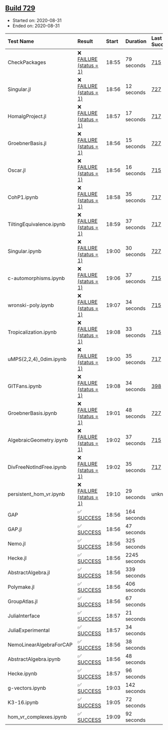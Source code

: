 ## [Build 729](https://oscarci.mathematik.uni-kl.de/job/oscar-stable/729/)

* Started on: 2020-08-31
* Ended on: 2020-08-31

| Test Name    | Result | Start | Duration | Last Success | First Failure |
|:-------------|:-------|:------|:---------|:-------------|:--------------|
| CheckPackages | ❌ [FAILURE (status = 1)](https://oscarci.mathematik.uni-kl.de/job/oscar-stable/729/artifact/logs/build-729/CheckPackages.log) | 18:55 | 79 seconds | [715](https://oscarci.mathematik.uni-kl.de/job/oscar-stable/715/) | [716](https://oscarci.mathematik.uni-kl.de/job/oscar-stable/716/) |
| Singular.jl | ❌ [FAILURE (status = 1)](https://oscarci.mathematik.uni-kl.de/job/oscar-stable/729/artifact/logs/build-729/Singular.jl.log) | 18:56 | 12 seconds | [727](https://oscarci.mathematik.uni-kl.de/job/oscar-stable/727/) | [728](https://oscarci.mathematik.uni-kl.de/job/oscar-stable/728/) |
| HomalgProject.jl | ❌ [FAILURE (status = 1)](https://oscarci.mathematik.uni-kl.de/job/oscar-stable/729/artifact/logs/build-729/HomalgProject.jl.log) | 18:57 | 17 seconds | [717](https://oscarci.mathematik.uni-kl.de/job/oscar-stable/717/) | [718](https://oscarci.mathematik.uni-kl.de/job/oscar-stable/718/) |
| GroebnerBasis.jl | ❌ [FAILURE (status = 1)](https://oscarci.mathematik.uni-kl.de/job/oscar-stable/729/artifact/logs/build-729/GroebnerBasis.jl.log) | 18:56 | 15 seconds | [727](https://oscarci.mathematik.uni-kl.de/job/oscar-stable/727/) | [728](https://oscarci.mathematik.uni-kl.de/job/oscar-stable/728/) |
| Oscar.jl | ❌ [FAILURE (status = 1)](https://oscarci.mathematik.uni-kl.de/job/oscar-stable/729/artifact/logs/build-729/Oscar.jl.log) | 18:56 | 16 seconds | [715](https://oscarci.mathematik.uni-kl.de/job/oscar-stable/715/) | [716](https://oscarci.mathematik.uni-kl.de/job/oscar-stable/716/) |
| CohP1.ipynb | ❌ [FAILURE (status = 1)](https://oscarci.mathematik.uni-kl.de/job/oscar-stable/729/artifact/logs/build-729/CohP1.ipynb.log) | 18:58 | 35 seconds | [717](https://oscarci.mathematik.uni-kl.de/job/oscar-stable/717/) | [718](https://oscarci.mathematik.uni-kl.de/job/oscar-stable/718/) |
| TiltingEquivalence.ipynb | ❌ [FAILURE (status = 1)](https://oscarci.mathematik.uni-kl.de/job/oscar-stable/729/artifact/logs/build-729/TiltingEquivalence.ipynb.log) | 18:59 | 37 seconds | [717](https://oscarci.mathematik.uni-kl.de/job/oscar-stable/717/) | [718](https://oscarci.mathematik.uni-kl.de/job/oscar-stable/718/) |
| Singular.ipynb | ❌ [FAILURE (status = 1)](https://oscarci.mathematik.uni-kl.de/job/oscar-stable/729/artifact/logs/build-729/Singular.ipynb.log) | 19:00 | 30 seconds | [727](https://oscarci.mathematik.uni-kl.de/job/oscar-stable/727/) | [728](https://oscarci.mathematik.uni-kl.de/job/oscar-stable/728/) |
| c-automorphisms.ipynb | ❌ [FAILURE (status = 1)](https://oscarci.mathematik.uni-kl.de/job/oscar-stable/729/artifact/logs/build-729/c-automorphisms.ipynb.log) | 19:06 | 37 seconds | [715](https://oscarci.mathematik.uni-kl.de/job/oscar-stable/715/) | [716](https://oscarci.mathematik.uni-kl.de/job/oscar-stable/716/) |
| wronski-poly.ipynb | ❌ [FAILURE (status = 1)](https://oscarci.mathematik.uni-kl.de/job/oscar-stable/729/artifact/logs/build-729/wronski-poly.ipynb.log) | 19:07 | 34 seconds | [715](https://oscarci.mathematik.uni-kl.de/job/oscar-stable/715/) | [716](https://oscarci.mathematik.uni-kl.de/job/oscar-stable/716/) |
| Tropicalization.ipynb | ❌ [FAILURE (status = 1)](https://oscarci.mathematik.uni-kl.de/job/oscar-stable/729/artifact/logs/build-729/Tropicalization.ipynb.log) | 19:08 | 33 seconds | [715](https://oscarci.mathematik.uni-kl.de/job/oscar-stable/715/) | [716](https://oscarci.mathematik.uni-kl.de/job/oscar-stable/716/) |
| uMPS(2,2,4)_0dim.ipynb | ❌ [FAILURE (status = 1)](https://oscarci.mathematik.uni-kl.de/job/oscar-stable/729/artifact/logs/build-729/uMPS-2-2-4-_0dim.ipynb.log) | 19:00 | 35 seconds | [717](https://oscarci.mathematik.uni-kl.de/job/oscar-stable/717/) | [718](https://oscarci.mathematik.uni-kl.de/job/oscar-stable/718/) |
| GITFans.ipynb | ❌ [FAILURE (status = 1)](https://oscarci.mathematik.uni-kl.de/job/oscar-stable/729/artifact/logs/build-729/GITFans.ipynb.log) | 19:08 | 34 seconds | [398](https://oscarci.mathematik.uni-kl.de/job/oscar-stable/398/) | [399](https://oscarci.mathematik.uni-kl.de/job/oscar-stable/399/) |
| GroebnerBasis.ipynb | ❌ [FAILURE (status = 1)](https://oscarci.mathematik.uni-kl.de/job/oscar-stable/729/artifact/logs/build-729/GroebnerBasis.ipynb.log) | 19:01 | 48 seconds | [727](https://oscarci.mathematik.uni-kl.de/job/oscar-stable/727/) | [728](https://oscarci.mathematik.uni-kl.de/job/oscar-stable/728/) |
| AlgebraicGeometry.ipynb | ❌ [FAILURE (status = 1)](https://oscarci.mathematik.uni-kl.de/job/oscar-stable/729/artifact/logs/build-729/AlgebraicGeometry.ipynb.log) | 19:02 | 37 seconds | [715](https://oscarci.mathematik.uni-kl.de/job/oscar-stable/715/) | [716](https://oscarci.mathematik.uni-kl.de/job/oscar-stable/716/) |
| DivFreeNotIndFree.ipynb | ❌ [FAILURE (status = 1)](https://oscarci.mathematik.uni-kl.de/job/oscar-stable/729/artifact/logs/build-729/DivFreeNotIndFree.ipynb.log) | 19:02 | 35 seconds | [717](https://oscarci.mathematik.uni-kl.de/job/oscar-stable/717/) | [718](https://oscarci.mathematik.uni-kl.de/job/oscar-stable/718/) |
| persistent_hom_vr.ipynb | ❌ [FAILURE (status = 1)](https://oscarci.mathematik.uni-kl.de/job/oscar-stable/729/artifact/logs/build-729/persistent_hom_vr.ipynb.log) | 19:10 | 29 seconds | unknown | unknown |
| GAP | ✅ [SUCCESS](https://oscarci.mathematik.uni-kl.de/job/oscar-stable/729/artifact/logs/build-729/GAP.log) | 18:56 | 164 seconds |  |  |
| GAP.jl | ✅ [SUCCESS](https://oscarci.mathematik.uni-kl.de/job/oscar-stable/729/artifact/logs/build-729/GAP.jl.log) | 18:56 | 47 seconds |  |  |
| Nemo.jl | ✅ [SUCCESS](https://oscarci.mathematik.uni-kl.de/job/oscar-stable/729/artifact/logs/build-729/Nemo.jl.log) | 18:56 | 325 seconds |  |  |
| Hecke.jl | ✅ [SUCCESS](https://oscarci.mathematik.uni-kl.de/job/oscar-stable/729/artifact/logs/build-729/Hecke.jl.log) | 18:56 | 2245 seconds |  |  |
| AbstractAlgebra.jl | ✅ [SUCCESS](https://oscarci.mathematik.uni-kl.de/job/oscar-stable/729/artifact/logs/build-729/AbstractAlgebra.jl.log) | 18:56 | 339 seconds |  |  |
| Polymake.jl | ✅ [SUCCESS](https://oscarci.mathematik.uni-kl.de/job/oscar-stable/729/artifact/logs/build-729/Polymake.jl.log) | 18:56 | 406 seconds |  |  |
| GroupAtlas.jl | ✅ [SUCCESS](https://oscarci.mathematik.uni-kl.de/job/oscar-stable/729/artifact/logs/build-729/GroupAtlas.jl.log) | 18:56 | 67 seconds |  |  |
| JuliaInterface | ✅ [SUCCESS](https://oscarci.mathematik.uni-kl.de/job/oscar-stable/729/artifact/logs/build-729/JuliaInterface.log) | 18:57 | 21 seconds |  |  |
| JuliaExperimental | ✅ [SUCCESS](https://oscarci.mathematik.uni-kl.de/job/oscar-stable/729/artifact/logs/build-729/JuliaExperimental.log) | 18:57 | 34 seconds |  |  |
| NemoLinearAlgebraForCAP | ✅ [SUCCESS](https://oscarci.mathematik.uni-kl.de/job/oscar-stable/729/artifact/logs/build-729/NemoLinearAlgebraForCAP.log) | 18:56 | 38 seconds |  |  |
| AbstractAlgebra.ipynb | ✅ [SUCCESS](https://oscarci.mathematik.uni-kl.de/job/oscar-stable/729/artifact/logs/build-729/AbstractAlgebra.ipynb.log) | 18:56 | 48 seconds |  |  |
| Hecke.ipynb | ✅ [SUCCESS](https://oscarci.mathematik.uni-kl.de/job/oscar-stable/729/artifact/logs/build-729/Hecke.ipynb.log) | 18:57 | 96 seconds |  |  |
| g-vectors.ipynb | ✅ [SUCCESS](https://oscarci.mathematik.uni-kl.de/job/oscar-stable/729/artifact/logs/build-729/g-vectors.ipynb.log) | 19:03 | 142 seconds |  |  |
| K3-16.ipynb | ✅ [SUCCESS](https://oscarci.mathematik.uni-kl.de/job/oscar-stable/729/artifact/logs/build-729/K3-16.ipynb.log) | 19:05 | 72 seconds |  |  |
| hom_vr_complexes.ipynb | ✅ [SUCCESS](https://oscarci.mathematik.uni-kl.de/job/oscar-stable/729/artifact/logs/build-729/hom_vr_complexes.ipynb.log) | 19:09 | 92 seconds |  |  |
